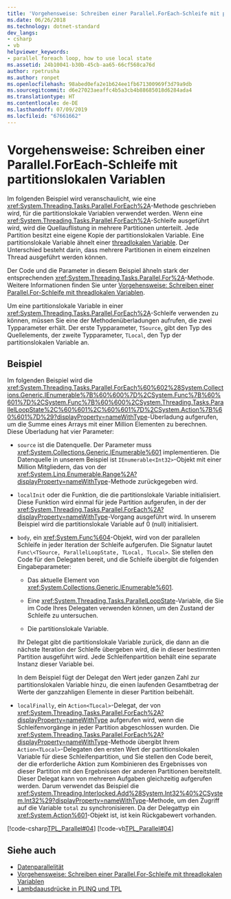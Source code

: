 ```yaml
---
title: 'Vorgehensweise: Schreiben einer Parallel.ForEach-Schleife mit partitionslokalen Variablen'
ms.date: 06/26/2018
ms.technology: dotnet-standard
dev_langs:
- csharp
- vb
helpviewer_keywords:
- parallel foreach loop, how to use local state
ms.assetid: 24b10041-b30b-45cb-aa65-66cf568ca76d
author: rpetrusha
ms.author: ronpet
ms.openlocfilehash: 98abed0efa2e1b624ee1fb671300969f3d79a9db
ms.sourcegitcommit: d6e27023aeaffc4b5a3cb4b88685018d6284ada4
ms.translationtype: HT
ms.contentlocale: de-DE
ms.lasthandoff: 07/09/2019
ms.locfileid: "67661662"
---
```

# <a name="how-to-write-a-parallelforeach-loop-with-partition-local-variables"></a>Vorgehensweise: Schreiben einer Parallel.ForEach-Schleife mit partitionslokalen Variablen

Im folgenden Beispiel wird veranschaulicht, wie eine <xref:System.Threading.Tasks.Parallel.ForEach%2A>-Methode geschrieben wird, für die partitionslokale Variablen verwendet werden. Wenn eine <xref:System.Threading.Tasks.Parallel.ForEach%2A>-Schleife ausgeführt wird, wird die Quellauflistung in mehrere Partitionen unterteilt. Jede Partition besitzt eine eigene Kopie der partitionslokalen Variable. Eine partitionslokale Variable ähnelt einer [threadlokalen Variable](xref:System.Threading.ThreadLocal%601). Der Unterschied besteht darin, dass mehrere Partitionen in einem einzelnen Thread ausgeführt werden können.

Der Code und die Parameter in diesem Beispiel ähneln stark der entsprechenden <xref:System.Threading.Tasks.Parallel.For%2A>-Methode. Weitere Informationen finden Sie unter [Vorgehensweise: Schreiben einer Parallel.For-Schleife mit threadlokalen Variablen](../../../docs/standard/parallel-programming/how-to-write-a-parallel-for-loop-with-thread-local-variables.md).

Um eine partitionslokale Variable in einer <xref:System.Threading.Tasks.Parallel.ForEach%2A>-Schleife verwenden zu können, müssen Sie eine der Methodenüberladungen aufrufen, die zwei Typparameter erhält. Der erste Typparameter, `TSource`, gibt den Typ des Quellelements, der zweite Typparameter, `TLocal`, den Typ der partitionslokalen Variable an.

## <a name="example"></a>Beispiel

Im folgenden Beispiel wird die <xref:System.Threading.Tasks.Parallel.ForEach%60%602%28System.Collections.Generic.IEnumerable%7B%60%600%7D%2CSystem.Func%7B%60%601%7D%2CSystem.Func%7B%60%600%2CSystem.Threading.Tasks.ParallelLoopState%2C%60%601%2C%60%601%7D%2CSystem.Action%7B%60%601%7D%29?displayProperty=nameWithType>-Überladung aufgerufen, um die Summe eines Arrays mit einer Million Elementen zu berechnen. Diese Überladung hat vier Parameter:

- `source` ist die Datenquelle. Der Parameter muss <xref:System.Collections.Generic.IEnumerable%601> implementieren. Die Datenquelle in unserem Beispiel ist `IEnumerable<Int32>`-Objekt mit einer Million Mitgliedern, das von der <xref:System.Linq.Enumerable.Range%2A?displayProperty=nameWithType>-Methode zurückgegeben wird.

- `localInit` oder die Funktion, die die partitionslokale Variable initialisiert. Diese Funktion wird einmal für jede Partition aufgerufen, in der der <xref:System.Threading.Tasks.Parallel.ForEach%2A?displayProperty=nameWithType>-Vorgang ausgeführt wird. In unserem Beispiel wird die partitionslokale Variable auf 0 (null) initialisiert.

- `body`, ein <xref:System.Func%604>-Objekt, wird von der parallelen Schleife in jeder Iteration der Schleife aufgerufen. Die Signatur lautet `Func\<TSource, ParallelLoopState, TLocal, TLocal>`. Sie stellen den Code für den Delegaten bereit, und die Schleife übergibt die folgenden Eingabeparameter:

  - Das aktuelle Element von <xref:System.Collections.Generic.IEnumerable%601>.

  - Eine <xref:System.Threading.Tasks.ParallelLoopState>-Variable, die Sie im Code Ihres Delegaten verwenden können, um den Zustand der Schleife zu untersuchen.

  - Die partitionslokale Variable.

  Ihr Delegat gibt die partitionslokale Variable zurück, die dann an die nächste Iteration der Schleife übergeben wird, die in dieser bestimmten Partition ausgeführt wird. Jede Schleifenpartition behält eine separate Instanz dieser Variable bei.

  In dem Beispiel fügt der Delegat den Wert jeder ganzen Zahl zur partitionslokalen Variable hinzu, die einen laufenden Gesamtbetrag der Werte der ganzzahligen Elemente in dieser Partition beibehält.

- `localFinally`, ein `Action<TLocal>`-Delegat, der von <xref:System.Threading.Tasks.Parallel.ForEach%2A?displayProperty=nameWithType> aufgerufen wird, wenn die Schleifenvorgänge in jeder Partition abgeschlossen wurden. Die <xref:System.Threading.Tasks.Parallel.ForEach%2A?displayProperty=nameWithType>-Methode übergibt Ihrem `Action<TLocal>`-Delegaten den ersten Wert der partitionslokalen Variable für diese Schleifenpartition, und Sie stellen den Code bereit, der die erforderliche Aktion zum Kombinieren des Ergebnisses von dieser Partition mit den Ergebnissen der anderen Partitionen bereitstellt. Dieser Delegat kann von mehreren Aufgaben gleichzeitig aufgerufen werden. Darum verwendet das Beispiel die <xref:System.Threading.Interlocked.Add%28System.Int32%40%2CSystem.Int32%29?displayProperty=nameWithType>-Methode, um den Zugriff auf die Variable `total` zu synchronisieren. Da der Delegattyp ein <xref:System.Action%601>-Objekt ist, ist kein Rückgabewert vorhanden.

[!code-csharp[TPL_Parallel#04](../../../samples/snippets/csharp/VS_Snippets_Misc/tpl_parallel/cs/foreachthreadlocal.cs#04)]
[!code-vb[TPL_Parallel#04](../../../samples/snippets/visualbasic/VS_Snippets_Misc/tpl_parallel/vb/foreachthreadlocal.vb#04)]

## <a name="see-also"></a>Siehe auch

- [Datenparallelität](../../../docs/standard/parallel-programming/data-parallelism-task-parallel-library.md)
- [Vorgehensweise: Schreiben einer Parallel.For-Schleife mit threadlokalen Variablen](../../../docs/standard/parallel-programming/how-to-write-a-parallel-for-loop-with-thread-local-variables.md)
- [Lambdaausdrücke in PLINQ und TPL](../../../docs/standard/parallel-programming/lambda-expressions-in-plinq-and-tpl.md)
